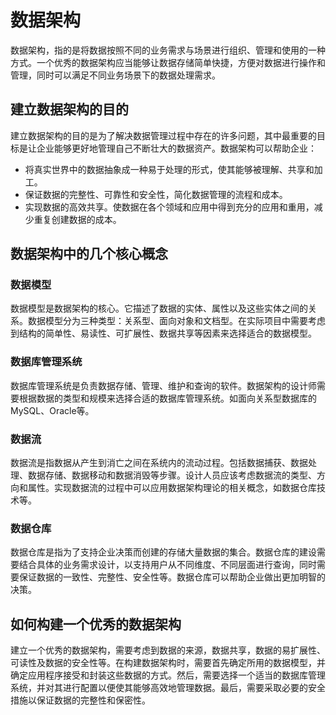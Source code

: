 # 数据架构
数据架构，指的是将数据按照不同的业务需求与场景进行组织、管理和使用的一种方式。一个优秀的数据架构应当能够让数据存储简单快捷，方便对数据进行操作和管理，同时可以满足不同业务场景下的数据处理需求。

## 建立数据架构的目的
建立数据架构的目的是为了解决数据管理过程中存在的许多问题，其中最重要的目标是让企业能够更好地管理自己不断壮大的数据资产。数据架构可以帮助企业：

+ 将真实世界中的数据抽象成一种易于处理的形式，使其能够被理解、共享和加工。
+ 保证数据的完整性、可靠性和安全性，简化数据管理的流程和成本。
+ 实现数据的高效共享。使数据在各个领域和应用中得到充分的应用和重用，减少重复创建数据的成本。

## 数据架构中的几个核心概念
### 数据模型
数据模型是数据架构的核心。它描述了数据的实体、属性以及这些实体之间的关系。数据模型分为三种类型：关系型、面向对象和文档型。在实际项目中需要考虑到结构的简单性、易读性、可扩展性、数据共享等因素来选择适合的数据模型。

### 数据库管理系统
数据库管理系统是负责数据存储、管理、维护和查询的软件。数据架构的设计师需要根据数据的类型和规模来选择合适的数据库管理系统。如面向关系型数据库的MySQL、Oracle等。

### 数据流
数据流是指数据从产生到消亡之间在系统内的流动过程。包括数据捕获、数据处理、数据存储、数据移动和数据消毁等步骤。设计人员应该考虑数据流的类型、方向和属性。实现数据流的过程中可以应用数据架构理论的相关概念，如数据仓库技术等。

### 数据仓库
数据仓库是指为了支持企业决策而创建的存储大量数据的集合。数据仓库的建设需要结合具体的业务需求设计，以支持用户从不同维度、不同层面进行查询，同时需要保证数据的一致性、完整性、安全性等。数据仓库可以帮助企业做出更加明智的决策。

## 如何构建一个优秀的数据架构
建立一个优秀的数据架构，需要考虑到数据的来源，数据共享，数据的易扩展性、可读性及数据的安全性等。在构建数据架构时，需要首先确定所用的数据模型，并确定应用程序接受和封装这些数据的方式。然后，需要选择一个适当的数据库管理系统，并对其进行配置以便使其能够高效地管理数据。最后，需要采取必要的安全措施以保证数据的完整性和保密性。